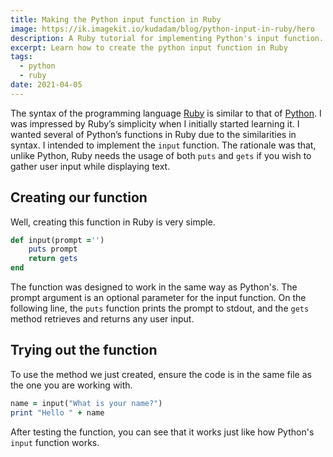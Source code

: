 ```yaml
---
title: Making the Python input function in Ruby
image: https://ik.imagekit.io/kudadam/blog/python-input-in-ruby/hero
description: A Ruby tutorial for implementing Python's input function. The input function collects user input
excerpt: Learn how to create the python input function in Ruby
tags:
  - python
  - ruby
date: 2021-04-05
---
```


The syntax of the programming language [Ruby](https://www.ruby-lang.org/en/) is similar to that of [Python](https://www.python.org/).
I was impressed by Ruby’s simplicity when I initially started learning it.
I wanted several of Python’s functions in Ruby due to the similarities in syntax.
I intended to implement the `input` function.
The rationale was that, unlike Python, Ruby needs the usage of both `puts` and `gets` if you wish to gather user input while displaying text.

## Creating our function

Well, creating this function in Ruby is very simple.

```ruby
def input(prompt ='')
    puts prompt
    return gets
end
```

The function was designed to work in the same way as Python's.
The prompt argument is an optional parameter for the input function. On the following line, the `puts` function prints the prompt to stdout, and the `gets` method retrieves and returns any user input.

## Trying out the function

To use the method we just created, ensure the code is in the same file as the one you are working with.

```ruby
name = input("What is your name?")
print "Hello " + name
```
After testing the function, you can see that it works just like how Python's  `input` function works.